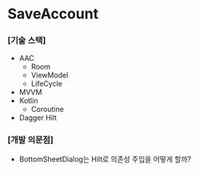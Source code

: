 # SaveAccount

### [기술 스택]

- AAC
  - Room
  - ViewModel
  - LifeCycle
- MVVM
- Kotlin
  - Coroutine
- Dagger Hilt

### [개발 의문점]

- BottomSheetDialog는 Hilt로 의존성 주입을 어떻게 할까?

